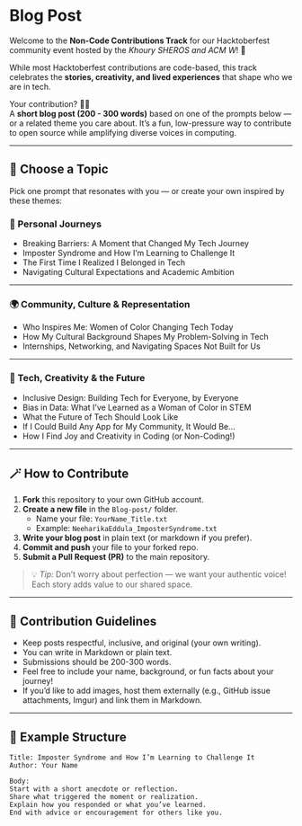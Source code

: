 # Blog Post

Welcome to the **Non-Code Contributions Track** for our Hacktoberfest community event hosted by the *Khoury SHEROS and ACM W*! 🌸  

While most Hacktoberfest contributions are code-based, this track celebrates the **stories, creativity, and lived experiences** that shape who we are in tech.  

Your contribution? ✍🏽  
A **short blog post (200 - 300 words)** based on one of the prompts below — or a related theme you care about. It’s a fun, low-pressure way to contribute to open source while amplifying diverse voices in computing.

---

## 🧠 Choose a Topic

Pick one prompt that resonates with you — or create your own inspired by these themes:

### 💪 Personal Journeys
- Breaking Barriers: A Moment that Changed My Tech Journey  
- Imposter Syndrome and How I’m Learning to Challenge It  
- The First Time I Realized I Belonged in Tech  
- Navigating Cultural Expectations and Academic Ambition  

---

### 🌍 Community, Culture & Representation
- Who Inspires Me: Women of Color Changing Tech Today  
- How My Cultural Background Shapes My Problem-Solving in Tech  
- Internships, Networking, and Navigating Spaces Not Built for Us  

---

### 🧩 Tech, Creativity & the Future
- Inclusive Design: Building Tech for Everyone, by Everyone  
- Bias in Data: What I’ve Learned as a Woman of Color in STEM  
- What the Future of Tech Should Look Like  
- If I Could Build Any App for My Community, It Would Be…  
- How I Find Joy and Creativity in Coding (or Non-Coding!)  

---

## 🪄 How to Contribute

1. **Fork** this repository to your own GitHub account.  
2. **Create a new file** in the `Blog-post/` folder.  
   - Name your file: `YourName_Title.txt`  
   - Example: `NeeharikaEddula_ImposterSyndrome.txt`
3. **Write your blog post** in plain text (or markdown if you prefer).  
4. **Commit and push** your file to your forked repo.  
5. **Submit a Pull Request (PR)** to the main repository.  

> 💡 *Tip:* Don’t worry about perfection — we want your authentic voice! Each story adds value to our shared space.

---

## 🥳 Contribution Guidelines

- Keep posts respectful, inclusive, and original (your own writing).  
- You can write in Markdown or plain text.  
- Submissions should be 200-300 words.  
- Feel free to include your name, background, or fun facts about your journey!  
- If you’d like to add images, host them externally (e.g., GitHub issue attachments, Imgur) and link them in Markdown.  

---

## 💐 Example Structure

```text
Title: Imposter Syndrome and How I’m Learning to Challenge It
Author: Your Name

Body:
Start with a short anecdote or reflection.
Share what triggered the moment or realization.
Explain how you responded or what you’ve learned.
End with advice or encouragement for others like you.
